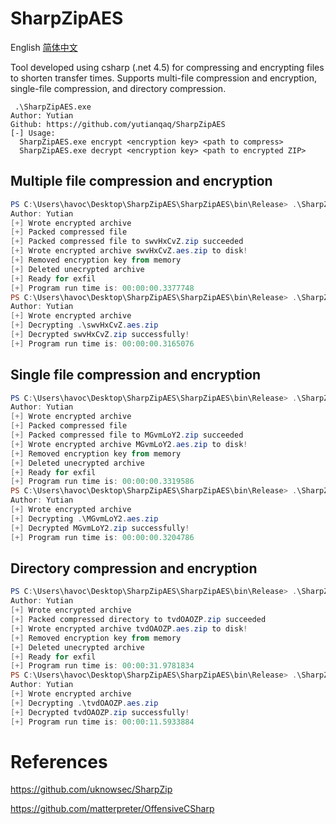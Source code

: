 # SharpZipAES

English [简体中文](https://github.com/yutianqaq/SharpZipAES/blob/main/README.md) 


Tool developed using csharp (.net 4.5) for compressing and encrypting files to shorten transfer times. Supports multi-file compression and encryption, single-file compression, and directory compression.

```
 .\SharpZipAES.exe
Author: Yutian
Github: https://github.com/yutianqaq/SharpZipAES
[-] Usage:
  SharpZipAES.exe encrypt <encryption key> <path to compress>
  SharpZipAES.exe decrypt <encryption key> <path to encrypted ZIP>
```

## Multiple file compression and encryption
```powershell
PS C:\Users\havoc\Desktop\SharpZipAES\SharpZipAES\bin\Release> .\SharpZipAES.exe encrypt Password1 .\SharpZipAES.exe .\SharpZipAES.exe.config .\SharpZipAES.pdb
Author: Yutian
[+] Wrote encrypted archive
[+] Packed compressed file
[+] Packed compressed file to swvHxCvZ.zip succeeded
[+] Wrote encrypted archive swvHxCvZ.aes.zip to disk!
[+] Removed encryption key from memory
[+] Deleted unecrypted archive
[+] Ready for exfil
[+] Program run time is: 00:00:00.3377748
PS C:\Users\havoc\Desktop\SharpZipAES\SharpZipAES\bin\Release> .\SharpZipAES.exe decrypt Password1 .\swvHxCvZ.aes.zip
Author: Yutian
[+] Wrote encrypted archive
[+] Decrypting .\swvHxCvZ.aes.zip
[+] Decrypted swvHxCvZ.zip successfully!
[+] Program run time is: 00:00:00.3165076
```

## Single file compression and encryption
```powershell
PS C:\Users\havoc\Desktop\SharpZipAES\SharpZipAES\bin\Release> .\SharpZipAES.exe encrypt Password1 .\SharpZipAES.exe
Author: Yutian
[+] Wrote encrypted archive
[+] Packed compressed file
[+] Packed compressed file to MGvmLoY2.zip succeeded
[+] Wrote encrypted archive MGvmLoY2.aes.zip to disk!
[+] Removed encryption key from memory
[+] Deleted unecrypted archive
[+] Ready for exfil
[+] Program run time is: 00:00:00.3319586
PS C:\Users\havoc\Desktop\SharpZipAES\SharpZipAES\bin\Release> .\SharpZipAES.exe decrypt Password1 .\MGvmLoY2.aes.zip
Author: Yutian
[+] Wrote encrypted archive
[+] Decrypting .\MGvmLoY2.aes.zip
[+] Decrypted MGvmLoY2.zip successfully!
[+] Program run time is: 00:00:00.3204786
```

## Directory compression and encryption

```powershell
PS C:\Users\havoc\Desktop\SharpZipAES\SharpZipAES\bin\Release> .\SharpZipAES.exe encrypt Password1 .\Test\
Author: Yutian
[+] Wrote encrypted archive
[+] Packed compressed directory to tvdOAOZP.zip succeeded
[+] Wrote encrypted archive tvdOAOZP.aes.zip to disk!
[+] Removed encryption key from memory
[+] Deleted unecrypted archive
[+] Ready for exfil
[+] Program run time is: 00:00:31.9781834
PS C:\Users\havoc\Desktop\SharpZipAES\SharpZipAES\bin\Release> .\SharpZipAES.exe decrypt Password1 .\tvdOAOZP.aes.zip
Author: Yutian
[+] Wrote encrypted archive
[+] Decrypting .\tvdOAOZP.aes.zip
[+] Decrypted tvdOAOZP.zip successfully!
[+] Program run time is: 00:00:11.5933884
```



# References

https://github.com/uknowsec/SharpZip

https://github.com/matterpreter/OffensiveCSharp

